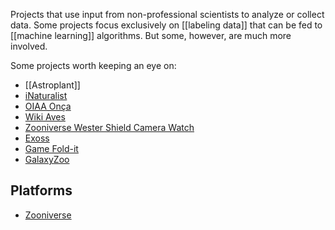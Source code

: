 Projects that use input from non-professional scientists to analyze or collect data. Some projects focus exclusively on [[labeling data]] that can be fed to [[machine learning]] algorithms. But some, however, are much more involved. 

Some projects worth keeping an eye on:

- [[Astroplant]]
- [iNaturalist](https://www.inaturalist.org/)
- [OIAA Onça](http://oiaaonca.ufam.edu.br/oiaaonca_site/frontend/web/)
- [Wiki Aves](https://www.wikiaves.com.br/)
- [Zooniverse Wester Shield Camera Watch](https://www.zooniverse.org/projects/birgus2/western-shield-camera-watch)
- [Exoss](https://press.exoss.org/)
- [Game Fold-it](https://fold.it/)
- [GalaxyZoo](https://www.zooniverse.org/projects/zookeeper/galaxy-zoo/)


## Platforms
- [Zooniverse](https://www.zooniverse.org/)